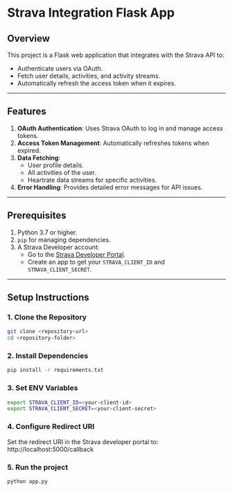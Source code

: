 # **Strava Integration Flask App**

## **Overview**

This project is a Flask web application that integrates with the Strava API to:

- Authenticate users via OAuth.
- Fetch user details, activities, and activity streams.
- Automatically refresh the access token when it expires.

---

## **Features**

1. **OAuth Authentication**: Uses Strava OAuth to log in and manage access tokens.
2. **Access Token Management**: Automatically refreshes tokens when expired.
3. **Data Fetching**:
   - User profile details.
   - All activities of the user.
   - Heartrate data streams for specific activities.
4. **Error Handling**: Provides detailed error messages for API issues.

---

## **Prerequisites**

1. Python 3.7 or higher.
2. `pip` for managing dependencies.
3. A Strava Developer account:
   - Go to the [Strava Developer Portal](https://www.strava.com/settings/api).
   - Create an app to get your `STRAVA_CLIENT_ID` and `STRAVA_CLIENT_SECRET`.

---

## **Setup Instructions**

### 1. **Clone the Repository**

```bash
git clone <repository-url>
cd <repository-folder>
```

### 2. **Install Dependencies**

```bash
pip install -r requirements.txt
```

### 3. **Set ENV Variables**

```bash
export STRAVA_CLIENT_ID=<your-client-id>
export STRAVA_CLIENT_SECRET=<your-client-secret>
```

### 4. **Configure Redirect URI**

Set the redirect URI in the Strava developer portal to:
http://localhost:5000/callback

### 5. **Run the project**

```bash
python app.py
```
